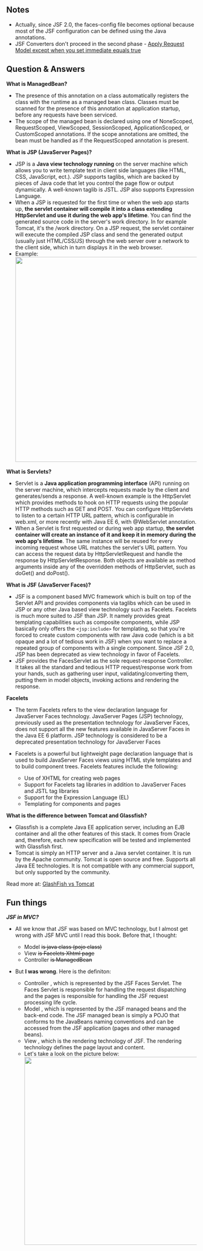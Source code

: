 
## Notes

- Actually, since JSF 2.0, the faces-config file becomes optional because most of the JSF configuration can be defined using the Java annotations.
- JSF Converters don't proceed in the second phase - [Apply Request Model except when you set immediate equals true](https://stackoverflow.com/a/12837663/2865414)

## Question & Answers

**What is ManagedBean?**

- The presence of this annotation on a class automatically registers the class with the runtime as a managed bean class. Classes must be scanned for the presence of this annotation at application startup, before any requests have been serviced.
- The scope of the managed bean is declared using one of NoneScoped, RequestScoped, ViewScoped, SessionScoped, ApplicationScoped, or CustomScoped annotations. If the scope annotations are omitted, the bean must be handled as if the RequestScoped annotation is present.

**What is JSP (JavaServer Pages)?**

- JSP is a **Java view technology running** on the server machine which allows you to write template text in client side languages (like HTML, CSS, JavaScript, ect.). JSP supports taglibs, which are backed by pieces of Java code that let you control the page flow or output dynamically. A well-known taglib is JSTL. JSP also supports Expression Language. 
- When a JSP is requested for the first time or when the web app starts up, **the servlet container will compile it into a class extending HttpServlet and use it during the web app's lifetime**. You can find the generated source code in the server's work directory. In for example Tomcat, it's the /work directory. On a JSP request, the servlet container will execute the compiled JSP class and send the generated output (usually just HTML/CSS/JS) through the web server over a network to the client side, which in turn displays it in the web browser.
- Example:
  <img src="https://live.staticflickr.com/65535/40660030113_5120ebcc2f_o_d.png" data-canonical-src="https://live.staticflickr.com/65535/40660030113_5120ebcc2f_o_d.png" width="900" height="543" />

**What is Servlets?**
- Servlet is a **Java application programming interface** (API) running on the server machine, which intercepts requests made by the client and generates/sends a response. A well-known example is the HttpServlet which provides methods to hook on HTTP requests using the popular HTTP methods such as GET and POST. You can configure HttpServlets to listen to a certain HTTP URL pattern, which is configurable in web.xml, or more recently with Java EE 6, with @WebServlet annotation.
- When a Servlet is first requested or during web app startup, **the servlet container will create an instance of it and keep it in memory during the web app's lifetime**. The same instance will be reused for every incoming request whose URL matches the servlet's URL pattern. You can access the request data by HttpServletRequest and handle the response by HttpServletResponse. Both objects are available as method arguments inside any of the overridden methods of HttpServlet, such as doGet() and doPost().

**What is JSF (JavaServer Faces)?**
- JSF is a component based MVC framework which is built on top of the Servlet API and provides components via taglibs which can be used in JSP or any other Java based view technology such as Facelets. Facelets is much more suited to JSF than JSP. It namely provides great templating capabilities such as composite components, while JSP basically only offers the `<jsp:include>` for templating, so that you're forced to create custom components with raw Java code (which is a bit opaque and a lot of tedious work in JSF) when you want to replace a repeated group of components with a single component. Since JSF 2.0, JSP has been deprecated as view technology in favor of Facelets.
- JSF provides the FacesServlet as the sole request-response Controller. It takes all the standard and tedious HTTP request/response work from your hands, such as gathering user input, validating/converting them, putting them in model objects, invoking actions and rendering the response. 

**Facelets**
- The term Facelets refers to the view declaration language for JavaServer Faces technology. JavaServer Pages (JSP) technology, previously used as the presentation technology for JavaServer Faces, does not support all the new features available in JavaServer Faces in the Java EE 6 platform. JSP technology is considered to be a deprecated presentation technology for JavaServer Faces

- Facelets is a powerful but lightweight page declaration language that is used to build JavaServer Faces views using HTML style templates and to build component trees. Facelets features include the following:
  - Use of XHTML for creating web pages
  - Support for Facelets tag libraries in addition to JavaServer Faces and JSTL tag libraries
  - Support for the Expression Language (EL)
  - Templating for components and pages


**What is the difference between Tomcat and Glassfish?**
- Glassfish is a complete Java EE application server, including an EJB container and all the other features of this stack. It comes from Oracle and, therefore, each new specification will be tested and implemented with Glassfish first.
- Tomcat is simply an HTTP server and a Java servlet container. It is run by the Apache community. Tomcat is open source and free. Supports all Java EE technologies. It is not compatible with any commercial support, but only supported by the community.

Read more at: [GlashFish vs Tomcat](https://www.freelancinggig.com/blog/2017/06/05/whats-difference-glassfish-apache-tomcat/)

## Fun things

***JSF in MVC?***

- All we know that JSF was based on MVC technology, but I almost get wrong with JSF MVC until I read this book. Before that, I thought:
  - Model ~~is java class (pojo class)~~
  - View ~~is Facelets Xhtml page~~
  - Controller ~~is ManagedBean~~


- But **I was wrong**. Here is the definiton:
  - Controller , which is represented by the JSF Faces Servlet. The Faces Servlet is responsible for handling the request dispatching and the pages is responsible for handling the JSF request processing life cycle.
  - Model , which is represented by the JSF managed beans and the back-end code. The JSF managed bean is simply a POJO that conforms to the JavaBeans naming conventions and can be accessed from the JSF application (pages and other managed beans).
  - View , which is the rendering technology of JSF. The rendering technology defines the page layout and content.
  - Let's take a look on the picture below:
    <img src="https://live.staticflickr.com/7804/40575279223_c7e5c0f743_o_d.jpg" data-canonical-src="https://live.staticflickr.com/7804/40575279223_c7e5c0f743_o_d.jpg" width="900" height="498" />
